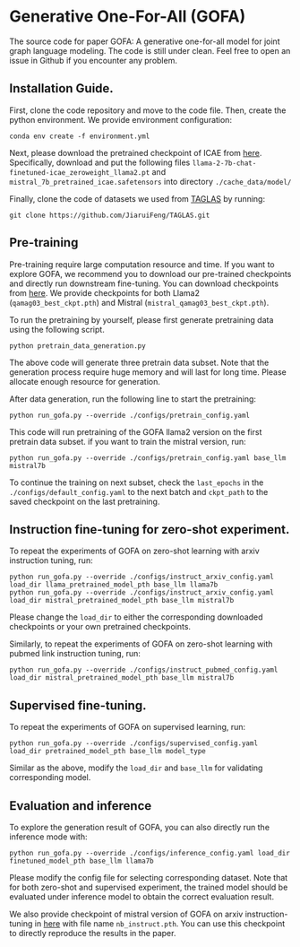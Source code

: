 # Generative One-For-All (GOFA)
 The source code for paper GOFA: A  generative one-for-all model for joint graph language modeling. The code is still under clean. Feel free to open an issue in Github if you encounter any problem. 

## Installation Guide.
First, clone the code repository and move to the code file. Then, create the python environment. We provide environment configuration:
```
conda env create -f environment.yml
```

Next, please download the pretrained checkpoint of ICAE from [here](https://huggingface.co/sggetao/icae/tree/main). Specifically, download and put
the following files `llama-2-7b-chat-finetuned-icae_zeroweight_llama2.pt` and `mistral_7b_pretrained_icae.safetensors` into directory `./cache_data/model/`

Finally, clone the code of datasets we used from [TAGLAS](https://github.com/JiaruiFeng/TAGLAS) by running:
```
git clone https://github.com/JiaruiFeng/TAGLAS.git
```


## Pre-training
Pre-training require large computation resource and time. If you want to explore GOFA, we recommend you to download our pre-trained checkpoints and directly run downstream fine-tuning. You can download checkpoints from [here](https://huggingface.co/WFRaain/GOFA/tree/main).
We provide checkpoints for both Llama2 (`qamag03_best_ckpt.pth`) and Mistral (`mistral_qamag03_best_ckpt.pth`). 

To run the pretraining by yourself, please first generate pretraining data using the following script. 

```
python pretrain_data_generation.py
```
The above code will generate three pretrain data subset. Note that the generation process require huge memory and will last for long time. Please allocate enough resource for generation.

After data generation, run the following line to start the pretraining:
```
python run_gofa.py --override ./configs/pretrain_config.yaml
```
This code will run pretraining of the GOFA llama2 version on the first pretrain data subset. if you want to train the mistral version, run:
```
python run_gofa.py --override ./configs/pretrain_config.yaml base_llm mistral7b
```
To continue the training on next subset, check the `last_epochs` in the `./configs/default_config.yaml` to the next batch and `ckpt_path` to the saved checkpoint on the last pretraining.

## Instruction fine-tuning for zero-shot experiment.
To repeat the experiments of GOFA on zero-shot learning with arxiv instruction tuning, run:
```
python run_gofa.py --override ./configs/instruct_arxiv_config.yaml load_dir llama_pretrained_model_pth base_llm llama7b
python run_gofa.py --override ./configs/instruct_arxiv_config.yaml load_dir mistral_pretrained_model_pth base_llm mistral7b
```
Please change the `load_dir` to either the corresponding downloaded checkpoints or your own pretrained checkpoints.

Similarly, to repeat the experiments of GOFA on zero-shot learning with pubmed link instruction tuning, run:
```
python run_gofa.py --override ./configs/instruct_pubmed_config.yaml load_dir mistral_pretrained_model_pth base_llm mistral7b
```

## Supervised fine-tuning.
To repeat the experiments of GOFA on supervised learning, run:
```
python run_gofa.py --override ./configs/supervised_config.yaml load_dir pretrained_model_pth base_llm model_type
```
Similar as the above, modify the `load_dir` and `base_llm` for validating corresponding model.

## Evaluation and inference
To explore the generation result of GOFA, you can also directly run the inference mode with: 
```
python run_gofa.py --override ./configs/inference_config.yaml load_dir finetuned_model_pth base_llm llama7b
```
Please modify the config file for selecting corresponding dataset. Note that for both zero-shot and supervised experiment, the
trained model should be evaluated under inference model to obtain the correct evaluation result. 

We also provide checkpoint of mistral version of GOFA on arxiv instruction-tuning in [here](https://huggingface.co/WFRaain/GOFA/tree/main) with file name `nb_instruct.pth`. 
You can use this checkpoint to directly reproduce the results in the paper. 



